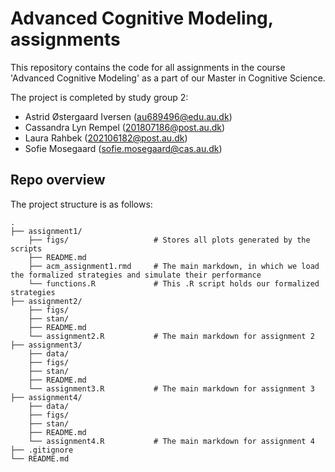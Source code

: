 # Advanced Cognitive Modeling, assignments
This repository contains the code for all assignments in the course 'Advanced Cognitive Modeling' as a part of our Master in Cognitive Science. 

The project is completed by study group 2:
- Astrid Østergaard Iversen (au689496@edu.au.dk)
- Cassandra Lyn Rempel (201807186@post.au.dk)
- Laura Rahbek (202106182@post.au.dk)
- Sofie Mosegaard (sofie.mosegaard@cas.au.dk)


## Repo overview
The project structure is as follows:

```
.
├── assignment1/
    ├── figs/                   # Stores all plots generated by the scripts
    ├── README.md
    ├── acm_assignment1.rmd     # The main markdown, in which we load the formalized strategies and simulate their performance
    └── functions.R             # This .R script holds our formalized strategies
├── assignment2/
    ├── figs/
    ├── stan/
    ├── README.md
    └── assignment2.R           # The main markdown for assignment 2
├── assignment3/
    ├── data/
    ├── figs/
    ├── stan/
    ├── README.md
    └── assignment3.R           # The main markdown for assignment 3
├── assignment4/
    ├── data/
    ├── figs/
    ├── stan/
    ├── README.md
    └── assignment4.R           # The main markdown for assignment 4
├── .gitignore
└── README.md

```
